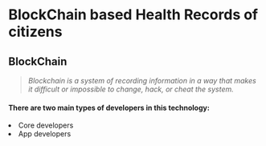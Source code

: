 # BlockChain based Health Records of citizens
## BlockChain
> *Blockchain is a system of recording information in a way that makes it difficult or impossible to change, hack, or cheat the system.*
#### There are two main types of developers in this technology:</h4>
<li>Core developers</li>
<li>App developers</li>
